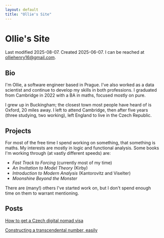 ```yaml
---
layout: default
title: "Ollie's Site"
---
```


# Ollie's Site

<p>
  Last modified 2025-08-07. Created 2025-06-07. I can be reached at
  <a href="mailto:olliehenry16@gmail.com">olliehenry16@gmail.com</a>.
</p>

## Bio

I'm Ollie, a software engineer based in Prague. I've also worked as a
data scientist and continue to develop my skills in both professions. I
graduated from Cambridge in 2022 with a BA in maths, focused mostly on pure.

I grew up in Buckingham; the closest town most people have heard of is
Oxford, 20 miles away. I left to attend Cambridge, then after five years
(three studying, two working), left England to live in the Czech Republic.

## Projects

For most of the free time I spend working on something, that something
is maths. My interests are mostly in logic and functional analysis. Some
books I'm working through (at vastly different speeds) are:

- _Fast Track to Forcing_ (currently most of my time)
- _An Invitation to Model Theory_ (Kirby)
- _Introduction to Modern Analysis_ (Kantorovitz and Viselter)
- _Moonshine Beyond the Monster_

There are (many!) others I've started work on, but I don't spend enough
time on them to warrant mentioning.

## Posts

[How to get a Czech digital nomad visa](visa)

[Constructing a transcendental number, easily](transcendental)
